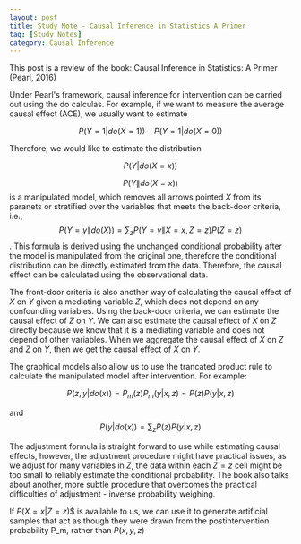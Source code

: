 ```yaml
---
layout: post
title: Study Note - Causal Inference in Statistics A Primer
tag: [Study Notes]
category: Causal Inference
---
```


This post is a review of the book: Causal Inference in Statistics: A Primer (Pearl, 2016)

Under Pearl's framework, causal inference for intervention can be carried out using the do calculas. For example, if we want to measure the average causal effect (ACE), we usually want to estimate 

$$P(Y=1|do(X=1))-P(Y=1|do(X=0))$$

Therefore, we would like to estimate the distribution 

$$P(Y|do(X=x))$$

$$P(Y\|do(X=x))$$ is a manipulated model, which removes all arrows pointed $X$ from its paranets or stratified over the variables that meets the back-door criteria, i.e., $$P(Y=y \| do(X)) = \sum_{z}P(Y=y \| X=x, Z=z)P(Z=z)$$. This formula is derived using the unchanged conditional probability after the model is manipulated from the original one, therefore the conditional distribution can be directly estimated from the data. Therefore, the causal effect can be calculated using the observational data.

The front-door criteria is also another way of calculating the causal effect of $X$ on $Y$ given a mediating variable $Z$, which does not depend on any confounding variables. Using the back-door criteria, we can estimate the causal effect of $Z$ on $Y$. We can also estimate the causal effect of $X$ on $Z$ directly because we know that it is a mediating variable and does not depend of other variables. When we aggregate the causal effect of $X$ on $Z$ and $Z$ on  $Y$, then we get the causal effect of $X$ on $Y$.

The graphical models also allow us to use the trancated product rule to calculate the manipulated model after intervention. For example:

$$P(z, y| do(x))=P_m(z)P_m(y|x,z)=P(z)P(y|x,z)$$

and $$P(y|do(x)) = \sum_zP(z)P(y|x,z)$$

The adjustment formula is straight forward to use while estimating causal effects, however, the adjustment procedure might have practical issues, as we adjust for many variables in $Z$, the data within each $Z=z$ cell might be too small to reliably estimate the conditional probability. The book also talks about another, more subtle procedure that overcomes the practical difficulties of adjustment - inverse probability weighing.

If $P(X=x|Z=z)$$ is available to us, we can use it to generate artificial samples that act as though they were drawn from the postintervention probability P_m, rather than $P(x, y, z)$
 


<!--stackedit_data:
eyJoaXN0b3J5IjpbLTE3OTgxNTgxMzgsLTE4NTU1MjY3NTAsLT
E3MjkwNTY4NjgsLTE1NTU1NzgzNjksLTE0MTgzMjY5NTIsMTI5
NzY4MDJdfQ==
-->
